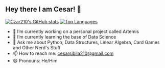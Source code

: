 ## Hey there I am Cesar! 👋

[![Czar210's GitHub stats](https://github-readme-stats.vercel.app/api?username=Czar210)](https://github.com/Czar210/github-readme-stats)
[![Top Languages](https://github-readme-stats.vercel.app/api/top-langs/?username=Czar210)](https://github.com/Czar210/github-readme-stats)

- 🔭 I’m currently working on a personal project called Artemis
- 🌱 I’m currently learning the base of Data Science
- 💬 Ask me about Python, Data Structures, Linear Algebra, Card Games and Other Nerd's Stuff
- 📫 How to reach me: cesarsibila210@gmail.com
- 😄 Pronouns: He/Him
<!--
**Czar210/Czar210** is a ✨ _special_ ✨ repository because its `README.md` (this file) appears on your GitHub profile.


